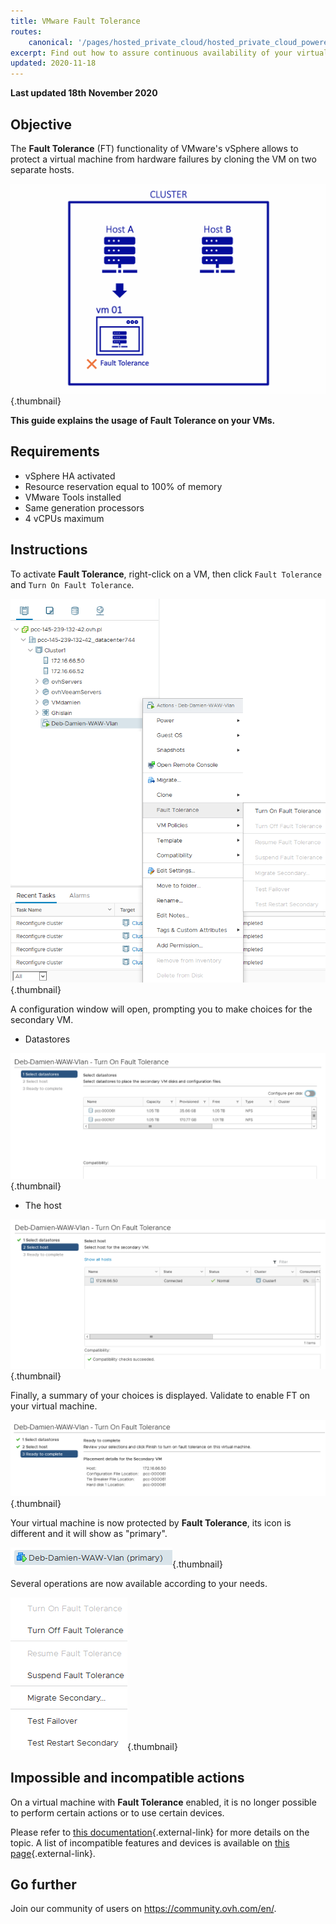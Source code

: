 ```yaml
---
title: VMware Fault Tolerance
routes:
    canonical: '/pages/hosted_private_cloud/hosted_private_cloud_powered_by_vmware/vmware_fault_tolerance'
excerpt: Find out how to assure continuous availability of your virtual machine by using Fault Tolerance
updated: 2020-11-18
---
```


**Last updated 18th November 2020**

## Objective

The **Fault Tolerance** (FT) functionality of VMware's vSphere allows to protect a virtual machine from hardware failures by cloning the VM on two separate hosts.

![Fault Tolerance](images/FT10v2.gif){.thumbnail}

**This guide explains the usage of Fault Tolerance on your VMs.**

## Requirements

- vSphere HA activated
- Resource reservation equal to 100% of memory
- VMware Tools installed
- Same generation processors
- 4 vCPUs maximum

## Instructions

To activate **Fault Tolerance**, right-click on a VM, then click `Fault Tolerance` and `Turn On Fault Tolerance`.

![Fault Tolerance](images/FT.png){.thumbnail}

A configuration window will open, prompting you to make choices for the secondary VM.

- Datastores

![Fault Tolerance](images/FT1.png){.thumbnail}

- The host

![Fault Tolerance](images/FT2.png){.thumbnail}

Finally, a summary of your choices is displayed. Validate to enable FT on your virtual machine.

![Fault Tolerance](images/FT3.png){.thumbnail}

Your virtual machine is now protected by **Fault Tolerance**, its icon is different and it will show as "primary".

![Fault Tolerance](images/FT4.png){.thumbnail}

Several operations are now available according to your needs.

![Fault Tolerance](images/FT5.png){.thumbnail}

## Impossible and incompatible actions

On a virtual machine with **Fault Tolerance** enabled, it is no longer possible to perform certain actions or to use certain devices.

Please refer to [this documentation](https://docs.vmware.com/en/VMware-vSphere/6.7/com.vmware.vsphere.avail.doc/GUID-F5264795-11DA-4242-B774-8C3450997033.html){.external-link} for more details on the topic. A list of incompatible features and devices is available on [this page](https://docs.vmware.com/en/VMware-vSphere/6.7/com.vmware.vsphere.avail.doc/GUID-C1749AD4-70E2-406C-864C-719F54BF1BC1.html){.external-link}.

## Go further

Join our community of users on <https://community.ovh.com/en/>.
